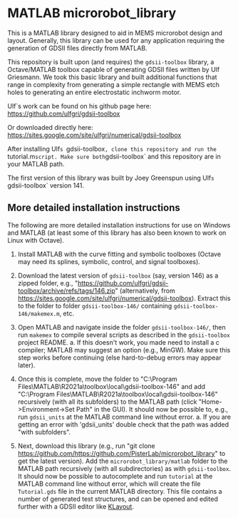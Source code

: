 # MATLAB microrobot_library

This is a MATLAB library designed to aid in MEMS microrobot design and layout. Generally, this library can be used for any application requiring the generation of GDSII files directly from MATLAB.  

This repository is built upon (and requires) the `gdsii-toolbox` library, a Octave/MATLAB toolbox capable of generating GDSII files written by Ulf Griesmann. We took this basic library and built additional functions that range in complexity from generating a simple rectangle with MEMS etch holes to generating an entire electrostatic inchworm motor. 

Ulf`s work can be found on his github page here: https://github.com/ulfgri/gdsii-toolbox

Or downloaded directly here: https://sites.google.com/site/ulfgri/numerical/gdsii-toolbox

After installing Ulf`s `gdsii-toolbox`, clone this repository and run the `tutorial.m` script. Make sure both `gdsii-toolbox` and this repository are in your MATLAB path.   

The first version of this library was built by Joey Greenspun using Ulf`s `gdsii-toolbox` version 141. 

## More detailed installation instructions

The following are more detailed installation instructions for use on Windows and MATLAB (at least some of this library has also been known to work on Linux with Octave).

1. Install MATLAB with the curve fitting and symbolic toolboxes (Octave may need its splines, symbolic, control, and signal toolboxes).

2. Download the latest version of `gdsii-toolbox` (say, version 146) as a zipped folder, e.g., "https://github.com/ulfgri/gdsii-toolbox/archive/refs/tags/146.zip" (alternatively, from https://sites.google.com/site/ulfgri/numerical/gdsii-toolbox). Extract this to the folder to folder `gdsii-toolbox-146/` containing `gdsii-toolbox-146/makemex.m`, etc.

3. Open MATLAB and navigate inside the folder `gdsii-toolbox-146/`, then run `makemex` to compile several scripts as described in the `gdsii-toolbox` project README. 
  a. If this doesn't work, you made need to install a c compiler; MATLAB may suggest an option (e.g., MinGW). Make sure this step works before continuing (else hard-to-debug errors may appear later).

4. Once this is complete, move the folder to "C:\Program Files\MATLAB\R2021a\toolbox\local\gdsii-toolbox-146" and add "C:\Program Files\MATLAB\R2021a\toolbox\local\gdsii-toolbox-146" recursively (with all its subfolders) to the MATLAB path (click "Home->Environment->Set Path" in the GUI). It should now be possible to, e.g., run `gdsii_units` at the MATLAB command line without error.
  a. If you are getting an error with 'gdsii_units' double check that the path was added "with subfolders".
  
5. Next, download this library (e.g., run "git clone https://github.com/https://github.com/PisterLab/microrobot_library" to get the latest version). Add the `microrobot_library/matlab` folder to the MATLAB path recursively (with all subdirectories) as with `gdsii-toolbox`. It should now be possible to autocomplete and run `tutorial` at the MATLAB command line without error, which will create the file `Tutorial.gds` file in the current MATLAB directory. This file contains a number of generated test structures, and can be opened and edited further with a GDSII editor like [KLayout](https://klayout.de/).
